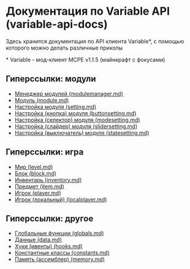 # Документация по Variable API (variable-api-docs)
Здесь хранится документация по API клиента Variable*, с помощью которого можно делать различные приколы

\* Variable - мод-клиент MCPE v1.1.5 (майнкрафт с фокусами)

## Гиперссылки: модули
* [Менеджер модулей (modulemanager.md)](documentation/modules/modulemanager.md)
* [Модуль (module.md)](documentation/modules/module.md)
* [Настройка модуля (setting.md)](documentation/modules/setting.md)
* [Настройка (кнопка) модуля (buttonsetting.md)](documentation/modules/buttonsetting.md)
* [Настройка (селектор) модуля (modesetting.md)](documentation/modules/modesetting.md)
* [Настройка (слайдер) модуля (slidersetting.md)](documentation/modules/slidersetting.md)
* [Настройка (выключатель) модуля (statesetting.md)](documentation/modules/statesetting.md)

## Гиперссылки: игра
* [Мир (level.md)](documentation/game/level.md)
* [Блок (block.md)](documentation/game/block.md)
* [Инвентарь (inventory.md)](documentation/game/inventory.md)
* [Предмет (item.md)](documentation/game/item.md)
* [Игрок (player.md)](documentation/game/player.md)
* [Игрок (локальный) (localplayer.md)](documentation/game/localplayer.md)

## Гиперссылки: другое
* [Глобальные функции (globals.md)](documentation/other/globals.md)
* [Данные (data.md)](documentation/other/data.md)
* [Хуки (ивенты) (hooks.md)](documentation/other/hooks.md)
* [Константные классы (constants.md)](documentation/other/constants.md)
* [Память (ассемблер) (memory.md)](documentation/other/memory.md)
